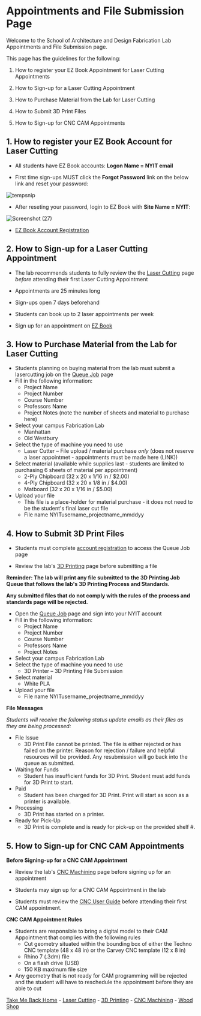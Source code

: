 # Appointments and File Submission Page

Welcome to the School of Architecture and Design Fabrication Lab Appointments and File Submission page. 

This page has the guidelines for the following: 

1. How to register your EZ Book Appointment for Laser Cutting Appointments
   
2. How to Sign-up for a Laser Cutting Appointment
   
3. How to Purchase Material from the Lab for Laser Cutting
   
4. How to Submit 3D Print Files
   
5. How to Sign-up for CNC CAM Appointments



## 1. How to register your EZ Book Account for Laser Cutting

* All students have EZ Book accounts: **Logon Name = NYIT email**
  
* First time sign-ups MUST click the **Forgot Password** link on the below link and reset your password:

 ![tempsnip](https://github.com/user-attachments/assets/a95634f1-71b4-4703-9047-c5b3157b8628)

* After reseting your password, login to EZ Book with **Site Name = NYIT**:
   
![Screenshot (27)](https://github.com/user-attachments/assets/972c1d46-26ba-4b8b-9534-fb29fe97705c)


* [EZ Book Account Registration](https://new.ezbook.com/NYIT)


## 2. How to Sign-up for a Laser Cutting Appointment

* The lab recommends students to fully review the the [Laser Cutting](https://digitalfabricationlab-nyit-soad.github.io/resources/LaserCutters/) page *before* attending their first Laser Cutting Appointment

* Appointments are 25 minutes long
  
* Sign-ups open 7 days beforehand
  
* Students can book up to 2 laser appointments per week
  
* Sign up for an appointment on [EZ Book](https://new.ezbook.com/NYIT)

## 3. How to Purchase Material from the Lab for Laser Cutting

* Students planning on buying material from the lab must submit a lasercutting job on the [Queue Job](https://www.nyit.edu/architecture/fabrication_labs/queue_job) page
* Fill in the following information: 
  * Project Name
  * Project Number
  * Course Number
  * Professors Name
  * Project Notes (note the number of sheets and material to purchase here)
* Select your campus Fabrication Lab
  * Manhattan
  * Old Westbury
* Select the type of machine you need to use 
  * Laser Cutter – File upload / material purchase *only* (does not reserve a laser appointmet - appointments must be made here (LINK))
* Select material (available while supplies last - students are limited to purchasing 6 sheets of material per appointment)
  * 2-Ply Chipboard (32 x 20 x 1/16 in / $2.00)
  * 4-Ply Chipboard (32 x 20 x 1/8 in / $4.00)
  * Matboard (32 x 20 x 1/16 in / $5.00)
* Upload your file
  * This file is a place-holder for material purchase - it does not need to be the student's final laser cut file   
  * File name NYITusername_projectname_mmddyy
    
## 4. How to Submit 3D Print Files

* Students must complete [account registration](https://www.nyit.edu/architecture/fabrication_labs/account_registration) to access the Queue Job page

* Review the lab's [3D Printing](https://digitalfabricationlab-nyit-soad.github.io/resources/3Dprinters/) page before submitting a file
  
**Reminder: The lab will print any file submitted to the 3D Printing Job Queue that follows the lab's 3D Printing Process and Standards.**

**Any submitted files that do not comply with the rules of the process and standards page will be rejected.**
    
* Open the [Queue Job](https://www.nyit.edu/architecture/fabrication_labs/queue_job) page and sign into your NYIT account
* Fill in the following information: 
  * Project Name
  * Project Number
  * Course Number
  * Professors Name
  * Project Notes
* Select your campus Fabrication Lab
* Select the type of machine you need to use 
  * 3D Printer – 3D Printing File Submission 
* Select material 
  * White PLA
* Upload your file
  * File name NYITusername_projectname_mmddyy
  
**File Messages**

*Students will receive the following status update emails as their files as they are being processed:*

* File Issue
  * 3D Print File cannot be printed. The file is either rejected or has failed on the printer. Reason for rejection / failure and helpful resources will be provided. Any resubmission will go back into the queue as submitted.
* Waiting for Funds
  * Student has insufficient funds for 3D Print. Student must add funds for 3D Print to start. 
* Paid
  * Student has been charged for 3D Print. Print will start as soon as a printer is available.
* Processing
  * 3D Print has started on a printer.
* Ready for Pick-Up
  * 3D Print is complete and is ready for pick-up on the provided shelf #.

## 5. How to Sign-up for CNC CAM Appointments

**Before Signing-up for a CNC CAM Appointment**

* Review the lab's [CNC Machining](https://digitalfabricationlab-nyit-soad.github.io/resources/CNCmills/) page before signing up for an appointment
  
* Students may sign up for a CNC CAM Appointment in the lab

* Students must review the [CNC User Guide](https://github.com/DigitalFabricationLab-NYIT-SoAD/resources/blob/main/UserGuides/CNCmills.md) before attending their first CAM appointment.

**CNC CAM Appointment Rules**
* Students are responsible to bring a digital model to their CAM Appointment that complies with the following rules
  * Cut geometry situated within the bounding box of either the Techno CNC template (48 x 48 in) or the Carvey CNC template (12 x 8 in)
  * Rhino 7 (.3dm) file
  * On a flash drive (USB)
  * 150 KB maximum file size
* Any geometry that is not ready for CAM programming will be rejected and the student will have to reschedule the appointment before they are able to cut


[Take Me Back Home](https://digitalfabricationlab-nyit-soad.github.io/resources/) - [Laser Cutting](https://digitalfabricationlab-nyit-soad.github.io/resources/LaserCutters/) - [3D Printing](https://digitalfabricationlab-nyit-soad.github.io/resources/3Dprinters/) - [CNC Machining](https://digitalfabricationlab-nyit-soad.github.io/resources/CNCmills/) - [Wood Shop](https://digitalfabricationlab-nyit-soad.github.io/resources/ShopTools/)
